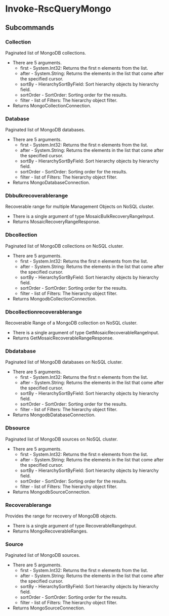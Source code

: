 # Invoke-RscQueryMongo
## Subcommands
### Collection
Paginated list of MongoDB collections.

- There are 5 arguments.
    - first - System.Int32: Returns the first n elements from the list.
    - after - System.String: Returns the elements in the list that come after the specified cursor.
    - sortBy - HierarchySortByField: Sort hierarchy objects by hierarchy field.
    - sortOrder - SortOrder: Sorting order for the results.
    - filter - list of Filters: The hierarchy object filter.
- Returns MongoCollectionConnection.
### Database
Paginated list of MongoDB databases.

- There are 5 arguments.
    - first - System.Int32: Returns the first n elements from the list.
    - after - System.String: Returns the elements in the list that come after the specified cursor.
    - sortBy - HierarchySortByField: Sort hierarchy objects by hierarchy field.
    - sortOrder - SortOrder: Sorting order for the results.
    - filter - list of Filters: The hierarchy object filter.
- Returns MongoDatabaseConnection.
### Dbbulkrecoverablerange
Recoverable range for multiple Management Objects on NoSQL cluster.

- There is a single argument of type MosaicBulkRecoveryRangeInput.
- Returns MosaicRecoveryRangeResponse.
### Dbcollection
Paginated list of MongoDB collections on NoSQL cluster.

- There are 5 arguments.
    - first - System.Int32: Returns the first n elements from the list.
    - after - System.String: Returns the elements in the list that come after the specified cursor.
    - sortBy - HierarchySortByField: Sort hierarchy objects by hierarchy field.
    - sortOrder - SortOrder: Sorting order for the results.
    - filter - list of Filters: The hierarchy object filter.
- Returns MongodbCollectionConnection.
### Dbcollectionrecoverablerange
Recoverable Range of a MongoDB collection on NoSQL cluster.

- There is a single argument of type GetMosaicRecoverableRangeInput.
- Returns GetMosaicRecoverableRangeResponse.
### Dbdatabase
Paginated list of MongoDB databases on NoSQL cluster.

- There are 5 arguments.
    - first - System.Int32: Returns the first n elements from the list.
    - after - System.String: Returns the elements in the list that come after the specified cursor.
    - sortBy - HierarchySortByField: Sort hierarchy objects by hierarchy field.
    - sortOrder - SortOrder: Sorting order for the results.
    - filter - list of Filters: The hierarchy object filter.
- Returns MongodbDatabaseConnection.
### Dbsource
Paginated list of MongoDB sources on NoSQL cluster.

- There are 5 arguments.
    - first - System.Int32: Returns the first n elements from the list.
    - after - System.String: Returns the elements in the list that come after the specified cursor.
    - sortBy - HierarchySortByField: Sort hierarchy objects by hierarchy field.
    - sortOrder - SortOrder: Sorting order for the results.
    - filter - list of Filters: The hierarchy object filter.
- Returns MongodbSourceConnection.
### Recoverablerange
Provides the range for recovery of MongoDB objects.

- There is a single argument of type RecoverableRangeInput.
- Returns MongoRecoverableRanges.
### Source
Paginated list of MongoDB sources.

- There are 5 arguments.
    - first - System.Int32: Returns the first n elements from the list.
    - after - System.String: Returns the elements in the list that come after the specified cursor.
    - sortBy - HierarchySortByField: Sort hierarchy objects by hierarchy field.
    - sortOrder - SortOrder: Sorting order for the results.
    - filter - list of Filters: The hierarchy object filter.
- Returns MongoSourceConnection.
